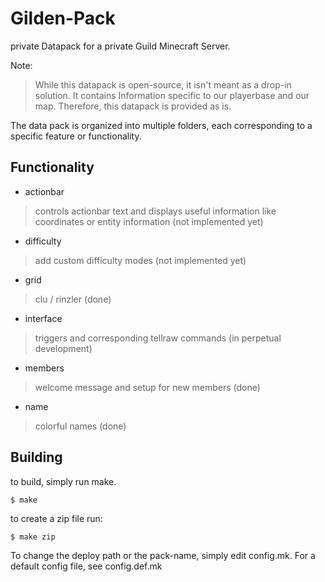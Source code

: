 Gilden-Pack
===========

private Datapack for a private Guild Minecraft Server.

Note:

> While this datapack is open-source, it isn't meant as a drop-in solution. It contains Information specific to our playerbase and our map. Therefore, this datapack is provided as is.

The data pack is organized into multiple folders, each corresponding to a specific feature or functionality.

Functionality
-------------
* actionbar
> controls actionbar text and displays useful information like coordinates or entity information (not implemented yet)
* difficulty
> add custom difficulty modes (not implemented yet)
* grid
> clu / rinzler (done)
* interface
> triggers and corresponding tellraw commands (in perpetual development)
* members
> welcome message and setup for new members (done)
* name
> colorful names (done)

Building
--------

to build, simply run make.

    $ make

to create a zip file run:
        
    $ make zip

To change the deploy path or the pack-name, simply edit config.mk. For a default config file, see config.def.mk
